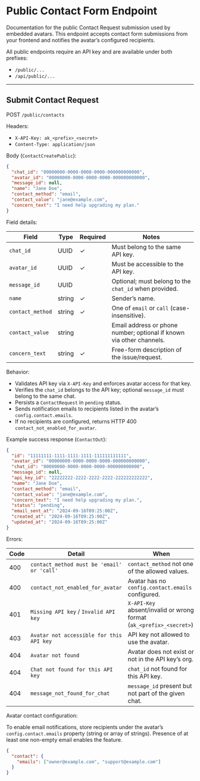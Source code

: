 # Public Contact Form Endpoint

Documentation for the public Contact Request submission used by embedded avatars. This endpoint accepts contact form submissions from your frontend and notifies the avatar’s configured recipients.

All public endpoints require an API key and are available under both prefixes:
- `/public/...`
- `/api/public/...`

---

## Submit Contact Request

POST `/public/contacts`

Headers:
- `X-API-Key: ak_<prefix>_<secret>`
- `Content-Type: application/json`

Body (`ContactCreatePublic`):

```json
{
  "chat_id": "00000000-0000-0000-0000-000000000000",
  "avatar_id": "00000000-0000-0000-0000-000000000000",
  "message_id": null,
  "name": "Jane Doe",
  "contact_method": "email",
  "contact_value": "jane@example.com",
  "concern_text": "I need help upgrading my plan."
}
```

Field details:

| Field            | Type   | Required | Notes                                                                   |
| ---------------- | ------ | -------- | ----------------------------------------------------------------------- |
| `chat_id`        | UUID   | ✓        | Must belong to the same API key.                                        |
| `avatar_id`      | UUID   | ✓        | Must be accessible to the API key.                                      |
| `message_id`     | UUID   |          | Optional; must belong to the `chat_id` when provided.                   |
| `name`           | string | ✓        | Sender’s name.                                                           |
| `contact_method` | string | ✓        | One of `email` or `call` (case-insensitive).                            |
| `contact_value`  | string |          | Email address or phone number; optional if known via other channels.    |
| `concern_text`   | string | ✓        | Free-form description of the issue/request.                              |

Behavior:
- Validates API key via `X-API-Key` and enforces avatar access for that key.
- Verifies the `chat_id` belongs to the API key; optional `message_id` must belong to the same chat.
- Persists a `ContactRequest` in `pending` status.
- Sends notification emails to recipients listed in the avatar’s `config.contact.emails`.
- If no recipients are configured, returns HTTP 400 `contact_not_enabled_for_avatar`.

Example success response (`ContactOut`):

```json
{
  "id": "11111111-1111-1111-1111-111111111111",
  "avatar_id": "00000000-0000-0000-0000-000000000000",
  "chat_id": "00000000-0000-0000-0000-000000000000",
  "message_id": null,
  "api_key_id": "22222222-2222-2222-2222-222222222222",
  "name": "Jane Doe",
  "contact_method": "email",
  "contact_value": "jane@example.com",
  "concern_text": "I need help upgrading my plan.",
  "status": "pending",
  "email_sent_at": "2024-09-16T09:25:00Z",
  "created_at": "2024-09-16T09:25:00Z",
  "updated_at": "2024-09-16T09:25:00Z"
}
```

Errors:

| Code | Detail                                  | When                                                                 |
| ---- | --------------------------------------- | -------------------------------------------------------------------- |
| 400  | `contact_method must be 'email' or 'call'` | `contact_method` not one of the allowed values.                      |
| 400  | `contact_not_enabled_for_avatar`        | Avatar has no `config.contact.emails` configured.                    |
| 401  | `Missing API key` / `Invalid API key`   | `X-API-Key` absent/invalid or wrong format (`ak_<prefix>_<secret>`). |
| 403  | `Avatar not accessible for this API key`| API key not allowed to use the avatar.                               |
| 404  | `Avatar not found`                      | Avatar does not exist or not in the API key’s org.                   |
| 404  | `Chat not found for this API key`       | `chat_id` not found for this API key.                                |
| 404  | `message_not_found_for_chat`            | `message_id` present but not part of the given chat.                 |

Avatar contact configuration:

To enable email notifications, store recipients under the avatar’s `config.contact.emails` property (string or array of strings). Presence of at least one non-empty email enables the feature.

```json
{
  "contact": {
    "emails": ["owner@example.com", "support@example.com"]
  }
}
```

